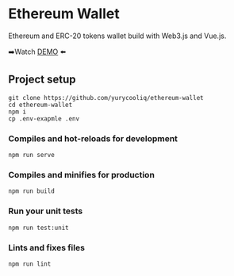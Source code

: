 # Ethereum Wallet
Ethereum and ERC-20 tokens wallet build with Web3.js and Vue.js.

➡️Watch [DEMO](https://yurycooliq.github.io/eth-wallet/) ⬅️

## Project setup
```
git clone https://github.com/yurycooliq/ethereum-wallet
cd ethereum-wallet
npm i
cp .env-exapmle .env
```

### Compiles and hot-reloads for development
```
npm run serve
```

### Compiles and minifies for production
```
npm run build
```

### Run your unit tests
```
npm run test:unit
```

### Lints and fixes files
```
npm run lint
```
